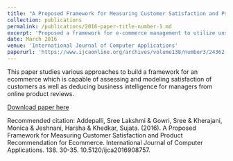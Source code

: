 ```yaml
---
title: "A Proposed Framework for Measuring Customer Satisfaction and Product Recommendation for Ecommerce"
collection: publications
permalink: /publications/2016-paper-title-number-1.md
excerpt: 'Proposed a framework for e-commerce management to utilize unstructured text reviews of products for aspect analysis to derive insights and recommend products using those insights utilizing Natural Language Processing.'
date: March 2016
venue: 'International Journal of Computer Applications'
paperurl: 'https://www.ijcaonline.org/archives/volume138/number3/24362-2016908757'
---
```

This paper studies various approaches to build a framework for an ecommerce which is capable of assessing and modeling satisfaction of customers as well as deducing business intelligence for managers from online product reviews.

[Download paper here](https://www.ijcaonline.org/research/volume138/number3/addepalli-2016-ijca-908757.pdf)

Recommended citation: Addepalli, Sree Lakshmi & Gowri, Sree & Kherajani, Monica & Jeshnani, Harsha & Khedkar, Sujata. (2016). A Proposed Framework for Measuring Customer Satisfaction and Product Recommendation for Ecommerce. International Journal of Computer Applications. 138. 30-35. 10.5120/ijca2016908757. 

